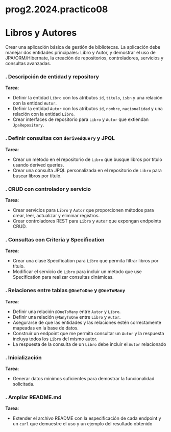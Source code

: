 # prog2.2024.practico08


# Libros y Autores  
Crear una aplicación básica de gestión de bibliotecas. La aplicación debe manejar dos entidades principales: Libro y Autor, y demostrar el uso de JPA/ORM/Hibernate, la creación de repositorios, controladores, servicios y consultas avanzadas.

### . Descripción de entidad y repository
**Tarea**:
- Definir la entidad `Libro` con los atributos `id`, `titulo`, `isbn` y una relación con la entidad `Autor`.
- Definir la entidad `Autor` con los atributos `id`, `nombre`, `nacionalidad` y una relación con la entidad `Libro`.
- Crear interfaces de repositorio para `Libro` y `Autor` que extiendan `JpaRepository`.

### . Definir consultas con `derivedQuery` y JPQL
**Tarea**:
- Crear un método en el repositorio de `Libro` que busque libros por título usando derived queries.
- Crear una consulta JPQL personalizada en el repositorio de `Libro` para buscar libros por título.

### . CRUD con controlador y servicio
**Tarea**:
- Crear servicios para `Libro` y `Autor` que proporcionen métodos para crear, leer, actualizar y eliminar registros.
- Crear controladores REST para `Libro` y `Autor` que expongan endpoints CRUD.

### . Consultas con Criteria y Specification
**Tarea**:
- Crear una clase Specification para `Libro` que permita filtrar libros por título.
- Modificar el servicio de `Libro` para incluir un método que use Specification para realizar consultas dinámicas.

### . Relaciones entre tablas `@OneToOne` y `@OneToMany`
**Tarea**:
- Definir una relación `@OneToMany` entre `Autor` y `Libro`.
- Definir una relación `@ManyToOne` entre `Libro` y `Autor`.
- Asegurarse de que las entidades y las relaciones estén correctamente mapeadas en la base de datos.
- Construir un endpoint que me permita consultar un `Autor` y la respuesta incluya todos los `Libro` del mismo autor.
- La respuesta de la consulta de un `Libro` debe incluir el `Autor` relacionado

### . Inicialización
**Tarea**:
- Generar datos mínimos suficientes para demostrar la funcionalidad solicitada.

### . Ampliar README.md
**Tarea**:
- Extender el archivo README con la especificación de cada endpoint y un `curl` que demuestre el uso y un ejemplo del resultado obtenido

